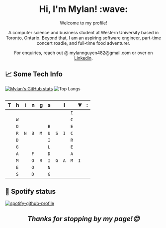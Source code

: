 <h1 align='center'> Hi, I'm Mylan! :wave:</h1>
<p align='center'>
Welcome to my profile!
</p>
<p align='center'>
A computer science and business student at Western University based in Toronto, Ontario. Beyond that, I am an aspiring software engineer, part-time concert roadie, and full-time food adventurer.
</p>
<p align='center'>For enquiries, reach out @ mylannguyen482@gmail.com or over on <a href="https://www.linkedin.com/in/mylan-nguyen/">Linkedin</a>.</p>

## &#x1f4c8; Some Tech Info

[![Mylan's GitHub stats](https://github-readme-stats.vercel.app/api?username=mylan-nguyen)](https://github.com/mylan-nguyen/github-readme-stats)
![Top Langs](https://github-readme-stats.vercel.app/api/top-langs/?username=mylan-nguyen&layout=compact)

##

|T|h|i|n|g|s||I||💗|:|
| - | - | - | - | - | - | - | - | - | - | - |
| | | | | | | | |`I`| | |
| |`W`| | | | | | |`C`| | |
| |`O`| | | |`B`| | |`E`| | |
| |`R`|`N`|`B`|`M`|`U`|`S`|`I`|`C`| | | 
| |`D`| | | |`I`| | |`R`| | |
| |`G`| | | |`L`| | |`E`| | |
| |`A`| |`F`| |`D`| | |`A`| | |
| |`M`| |`O`|`R`|`I`|`G`|`A`|`M`|`I`| |
| |`E`| |`O`| |`N`| | | | | |
| |`S`| |`D`| |`G`| | | | | |

## 🎵 Spotify status

[![spotify-github-profile](https://spotify-github-profile.vercel.app/api/view?uid=g76ton15ztvea4ehyypqpow1o&cover_image=true&theme=default)](https://github.com/mylan-nguyen/spotify-github-profile)


<h2 align='center'><i>Thanks for stopping by my page!😊</i></h1>
